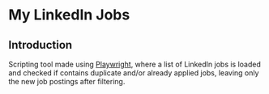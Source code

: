# My LinkedIn Jobs

## Introduction

Scripting tool made using [Playwright](https://playwright.dev/), where a list of LinkedIn jobs is loaded and checked if contains duplicate and/or already applied jobs, leaving only the new job postings after filtering.